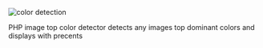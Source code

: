 ![color detection](https://user-images.githubusercontent.com/79071391/140181139-092b100e-9c16-46a9-84e4-5eafd70052d9.PNG)

PHP image top color detector
detects any images top dominant colors and displays with precents



